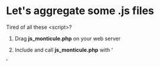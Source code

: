 # Let's aggregate some .js files

Tired of all these \<script\>?

1. Drag **js_monticule.php** on your web server

2. Include and call **js_monticule.php** with ‘<head>
	<meta charset="UTF-8">
	<title>js_monticule.php demo</title>
	
	<?php
	
	include_once("js_monticule.php");
	js_monticule("./javascript/jquery.js","./javascript/backbone.js","./javascript/index.js");
	
	?>
	
</head>’
